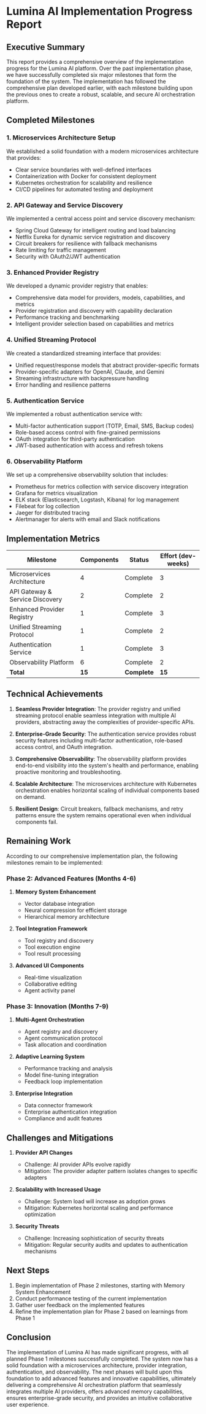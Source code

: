 # Lumina AI Implementation Progress Report

## Executive Summary

This report provides a comprehensive overview of the implementation progress for the Lumina AI platform. Over the past implementation phase, we have successfully completed six major milestones that form the foundation of the system. The implementation has followed the comprehensive plan developed earlier, with each milestone building upon the previous ones to create a robust, scalable, and secure AI orchestration platform.

## Completed Milestones

### 1. Microservices Architecture Setup
We established a solid foundation with a modern microservices architecture that provides:
- Clear service boundaries with well-defined interfaces
- Containerization with Docker for consistent deployment
- Kubernetes orchestration for scalability and resilience
- CI/CD pipelines for automated testing and deployment

### 2. API Gateway and Service Discovery
We implemented a central access point and service discovery mechanism:
- Spring Cloud Gateway for intelligent routing and load balancing
- Netflix Eureka for dynamic service registration and discovery
- Circuit breakers for resilience with fallback mechanisms
- Rate limiting for traffic management
- Security with OAuth2/JWT authentication

### 3. Enhanced Provider Registry
We developed a dynamic provider registry that enables:
- Comprehensive data model for providers, models, capabilities, and metrics
- Provider registration and discovery with capability declaration
- Performance tracking and benchmarking
- Intelligent provider selection based on capabilities and metrics

### 4. Unified Streaming Protocol
We created a standardized streaming interface that provides:
- Unified request/response models that abstract provider-specific formats
- Provider-specific adapters for OpenAI, Claude, and Gemini
- Streaming infrastructure with backpressure handling
- Error handling and resilience patterns

### 5. Authentication Service
We implemented a robust authentication service with:
- Multi-factor authentication support (TOTP, Email, SMS, Backup codes)
- Role-based access control with fine-grained permissions
- OAuth integration for third-party authentication
- JWT-based authentication with access and refresh tokens

### 6. Observability Platform
We set up a comprehensive observability solution that includes:
- Prometheus for metrics collection with service discovery integration
- Grafana for metrics visualization
- ELK stack (Elasticsearch, Logstash, Kibana) for log management
- Filebeat for log collection
- Jaeger for distributed tracing
- Alertmanager for alerts with email and Slack notifications

## Implementation Metrics

| Milestone | Components | Status | Effort (dev-weeks) |
|-----------|------------|--------|-------------------|
| Microservices Architecture | 4 | Complete | 3 |
| API Gateway & Service Discovery | 2 | Complete | 2 |
| Enhanced Provider Registry | 1 | Complete | 3 |
| Unified Streaming Protocol | 1 | Complete | 2 |
| Authentication Service | 1 | Complete | 3 |
| Observability Platform | 6 | Complete | 2 |
| **Total** | **15** | **Complete** | **15** |

## Technical Achievements

1. **Seamless Provider Integration**: The provider registry and unified streaming protocol enable seamless integration with multiple AI providers, abstracting away the complexities of provider-specific APIs.

2. **Enterprise-Grade Security**: The authentication service provides robust security features including multi-factor authentication, role-based access control, and OAuth integration.

3. **Comprehensive Observability**: The observability platform provides end-to-end visibility into the system's health and performance, enabling proactive monitoring and troubleshooting.

4. **Scalable Architecture**: The microservices architecture with Kubernetes orchestration enables horizontal scaling of individual components based on demand.

5. **Resilient Design**: Circuit breakers, fallback mechanisms, and retry patterns ensure the system remains operational even when individual components fail.

## Remaining Work

According to our comprehensive implementation plan, the following milestones remain to be implemented:

### Phase 2: Advanced Features (Months 4-6)

1. **Memory System Enhancement**
   - Vector database integration
   - Neural compression for efficient storage
   - Hierarchical memory architecture

2. **Tool Integration Framework**
   - Tool registry and discovery
   - Tool execution engine
   - Tool result processing

3. **Advanced UI Components**
   - Real-time visualization
   - Collaborative editing
   - Agent activity panel

### Phase 3: Innovation (Months 7-9)

1. **Multi-Agent Orchestration**
   - Agent registry and discovery
   - Agent communication protocol
   - Task allocation and coordination

2. **Adaptive Learning System**
   - Performance tracking and analysis
   - Model fine-tuning integration
   - Feedback loop implementation

3. **Enterprise Integration**
   - Data connector framework
   - Enterprise authentication integration
   - Compliance and audit features

## Challenges and Mitigations

1. **Provider API Changes**
   - Challenge: AI provider APIs evolve rapidly
   - Mitigation: The provider adapter pattern isolates changes to specific adapters

2. **Scalability with Increased Usage**
   - Challenge: System load will increase as adoption grows
   - Mitigation: Kubernetes horizontal scaling and performance optimization

3. **Security Threats**
   - Challenge: Increasing sophistication of security threats
   - Mitigation: Regular security audits and updates to authentication mechanisms

## Next Steps

1. Begin implementation of Phase 2 milestones, starting with Memory System Enhancement
2. Conduct performance testing of the current implementation
3. Gather user feedback on the implemented features
4. Refine the implementation plan for Phase 2 based on learnings from Phase 1

## Conclusion

The implementation of Lumina AI has made significant progress, with all planned Phase 1 milestones successfully completed. The system now has a solid foundation with a microservices architecture, provider integration, authentication, and observability. The next phases will build upon this foundation to add advanced features and innovative capabilities, ultimately delivering a comprehensive AI orchestration platform that seamlessly integrates multiple AI providers, offers advanced memory capabilities, ensures enterprise-grade security, and provides an intuitive collaborative user experience.
